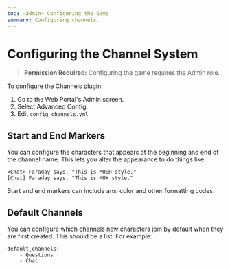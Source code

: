 ```yaml
---
toc: ~admin~ Configuring the Game
summary: Configuring channels.
---
```

# Configuring the Channel System

> **Permission Required:** Configuring the game requires the Admin role.

To configure the Channels plugin:

1. Go to the Web Portal's Admin screen.  
2. Select Advanced Config.
3. Edit `config_channels.yml`

## Start and End Markers

You can configure the characters that appears at the beginning and end of the channel name.  This lets you alter the appearance to do things like:

    <Chat> Faraday says, "This is MUSH style."
    [Chat] Faraday says, "This is MUX style."

Start and end markers can include ansi color and other formatting codes.

## Default Channels

You can configure which channels new characters join by default when they are first created.  This should be a list.  For example:

    default_channels:
        - Questions
        - Chat